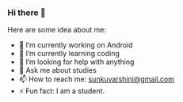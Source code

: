 ### Hi there 👋
Here are some idea about me:
- 🔭 I’m currently working on Android 
- 🌱 I’m currently learning coding 
- 🤔 I’m looking for help with anything 
- 💬 Ask me about studies 
- 📫 How to reach me: sunkuvarshini@gmail.com
- ⚡ Fun fact: I am a student.

